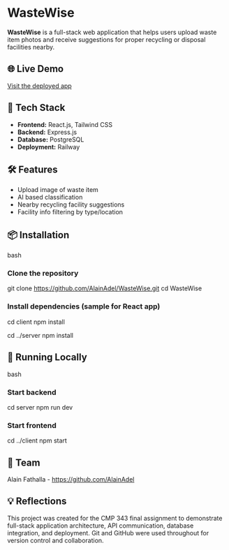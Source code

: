 # WasteWise

**WasteWise** is a full-stack web application that helps users upload waste item photos and receive suggestions for proper recycling or disposal facilities nearby.

## 🌐 Live Demo

[Visit the deployed app](https://wastewise.up.railway.app/)

## 🚀 Tech Stack

- **Frontend:** React.js, Tailwind CSS
- **Backend:** Express.js
- **Database:** PostgreSQL
- **Deployment:** Railway

## 🛠️ Features

- Upload image of waste item
- AI based classification
- Nearby recycling facility suggestions
- Facility info filtering by type/location

## 📦 Installation

bash
### Clone the repository
git clone https://github.com/AlainAdel/WasteWise.git
cd WasteWise

### Install dependencies (sample for React app)
cd client
npm install

cd ../server
npm install


## 🧪 Running Locally
bash
### Start backend
cd server
npm run dev

### Start frontend
cd ../client
npm start

## 👥 Team
Alain Fathalla - https://github.com/AlainAdel

## 💡 Reflections
This project was created for the CMP 343 final assignment to demonstrate full-stack application architecture, API communication, database integration, and deployment. Git and GitHub were used throughout for version control and collaboration.
